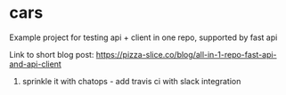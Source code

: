 # cars
Example project for testing api + client in one repo, supported by fast api

Link to short blog post: https://pizza-slice.co/blog/all-in-1-repo-fast-api-and-api-client

1. sprinkle it with chatops - add travis ci with slack integration
